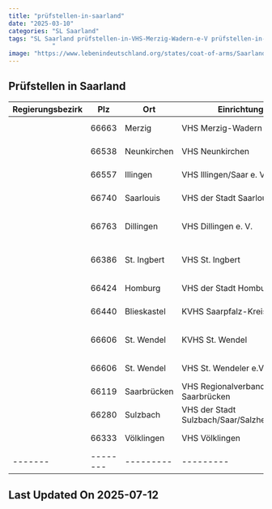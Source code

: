 ```yaml
---
title: "prüfstellen-in-saarland"
date: "2025-03-10"
categories: "SL Saarland"
tags: "SL Saarland prüfstellen-in-VHS-Merzig-Wadern-e-V prüfstellen-in-VHS-Neunkirchen prüfstellen-in-VHS-IllingenSaar-e-V prüfstellen-in-VHS-der-Stadt-Saarlouis prüfstellen-in-VHS-Dillingen-e-V prüfstellen-in-VHS-St-Ingbert prüfstellen-in-VHS-der-Stadt-Homburg-eV prüfstellen-in-KVHS-Saarpfalz-Kreis prüfstellen-in-KVHS-St-Wendel prüfstellen-in-VHS-St-Wendeler-eV prüfstellen-in-VHS-Regionalverband-Saarbrücken prüfstellen-in-VHS-der-Stadt-SulzbachSaarSalzherrenhaus prüfstellen-in-VHS-Völklingen prüfstellen-in-Merzig prüfstellen-in-Neunkirchen prüfstellen-in-Illingen prüfstellen-in-Saarlouis prüfstellen-in-Dillingen prüfstellen-in-St-Ingbert prüfstellen-in-Homburg prüfstellen-in-Blieskastel prüfstellen-in-St-Wendel prüfstellen-in-Saarbrücken prüfstellen-in-Sulzbach prüfstellen-in-Völklingen prüfstellen-in-66663 prüfstellen-in-66538 prüfstellen-in-66557 prüfstellen-in-66740 prüfstellen-in-66763 prüfstellen-in-66386 prüfstellen-in-66424 prüfstellen-in-66440 prüfstellen-in-66606 prüfstellen-in-66119 prüfstellen-in-66280 prüfstellen-in-66333
            "
image: "https://www.lebenindeutschland.org/states/coat-of-arms/Saarland.svg"
---
```


## Prüfstellen in Saarland

| Regierungsbezirk | Plz | Ort | Einrichtung | Straße | Telefon | Email |
|-------|--------|---------|---------|---------|---------|---------|
| |66663|Merzig|VHS Merzig-Wadern e. V.|Gutenbergstr. 14|06861-82910-0|info@vhs-merzig-wadern.de|
| |66538|Neunkirchen|VHS Neunkirchen|Marienstr. 2|06821-2900611|bierbrauer@nk-kultur.de|
| |66557|Illingen|VHS Illingen/Saar e. V.|Kirchenstr. 12|06825-4060290||
| |66740|Saarlouis|VHS der Stadt Saarlouis|Lothringer Str. 13|06831-40220|jakobs@vhs-saarlouis.de|
| |66763|Dillingen|VHS Dillingen e. V.|De-Lenoncourt-Str. 5|06831-7506|info@vhs-dillingen.de|
| |66386|St. Ingbert|VHS St. Ingbert|Kulturhaus, Annastr. 30|06894-38795-12|vhsigb@t-online.de|
| |66424|Homburg|VHS der Stadt Homburg e.V.|Am Forum 5|06841-101106|vhs@homburg.de|
| |66440|Blieskastel|KVHS Saarpfalz-Kreis|Am Schloß 11|06842-924310|kvhs@saarpfalz-kreis.de|
| |66606|St. Wendel|KVHS St. Wendel|Werschweilerstr. 14|06851-801-4010|kvhs@lkwnd.de|
| |66606|St. Wendel|VHS St. Wendeler e.V.|Schloßstr. 7|06851-809132||
| |66119|Saarbrücken|VHS Regionalverband Saarbrücken|Am Schlossplatz  2|0681-5064350|vhs-integration@rvsbr.de|
| |66280|Sulzbach|VHS der Stadt Sulzbach/Saar/Salzherrenhaus|Auf der Schmelz |06897-9248310||
| |66333|Völklingen|VHS Völklingen|Bismarckstr. 1|06898-132590|k.schaeffner@vhs-voelklingen.de|
|-------|--------|---------|---------|---------|---------|---------|


## Last Updated On 2025-07-12
